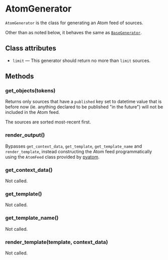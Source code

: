 # AtomGenerator

`AtomGenerator` is the class for generating an Atom feed of sources.

Other than as noted below, it behaves the same as
[`BaseGenerator`](/api-flourish-generators-base/).


## Class attributes

  * `limit` — This generator should return no more than `limit` sources.


## Methods

### get_objects(tokens)

Returns only sources that have a `published` key set to datetime value that
is before now (ie. anything declared to be published "in the future") will
not be included in the Atom feed.

The sources are sorted most-recent first.

### render_output()

Bypasses `get_context_data`, `get_template`, `get_template_name` and 
`render_template`, instead constructing the Atom feed programmatically
using the `AtomFeed` class provided by [pyatom].

[pyatom]: https://pypi.python.org/pypi/pyatom

### get_context_data()

Not called.

### get_template()

Not called.

### get_template_name()

Not called.

### render_template(template, context_data)

Not called.
